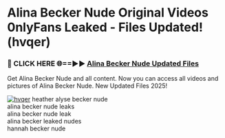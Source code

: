 # Alina Becker Nude Original Videos 0nlyFans Leaked - Files Updated! (hvqer)

<h3>🔴 CLICK HERE 🌐==►► <a href="https://tinyurl.com/yrmya6cz" rel="nofollow">Alina Becker Nude Updated Files</a></h3>

Get Alina Becker Nude and all content. Now you can access all videos and pictures of Alina Becker Nude. New Updated Files 2025!

[![hvqer](https://i.imgur.com/FMdXYCs.gif)](https://tinyurl.com/yrmya6cz)
heather alyse becker nude<br>
alina becker nude leaks<br>
alina becker nude leak<br>
alina becker leaked nudes<br>
hannah becker nude
